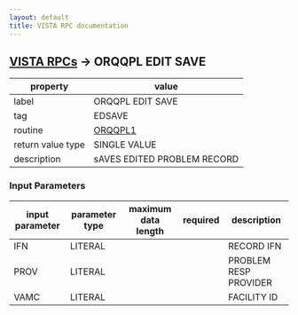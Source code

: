 ```yaml
---
layout: default
title: VISTA RPC documentation
---
```




## [VISTA RPCs](TableOfContent.md) &#8594; ORQQPL EDIT SAVE 

 property | value 
--- | --- 
 label | ORQQPL EDIT SAVE
 tag | EDSAVE
 routine | [ORQQPL1](http://code.osehra.org/dox/Routine_ORQQPL1_source.html)
 return value type | SINGLE VALUE
 description | sAVES EDITED PROBLEM RECORD

### Input Parameters

| input parameter | parameter type | maximum data length | required | description | 
| --- | --- | --- | --- | --- | 
| IFN | LITERAL |  |  | RECORD IFN | 
| PROV | LITERAL |  |  | PROBLEM RESP PROVIDER | 
| VAMC | LITERAL |  |  | FACILITY ID | 